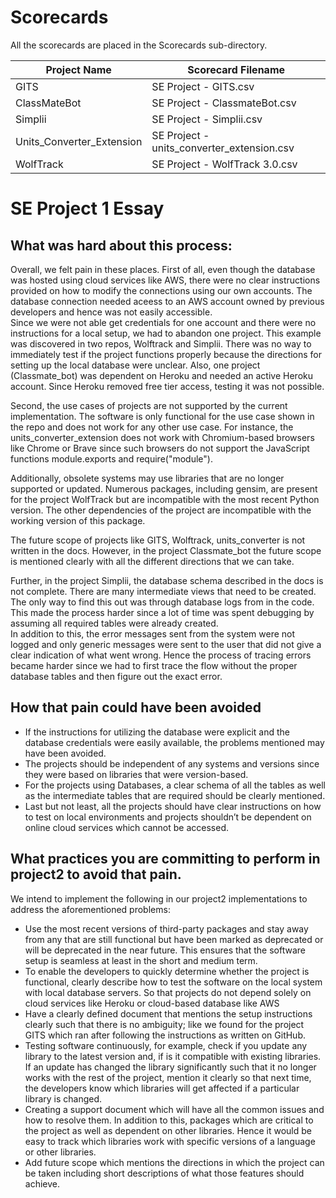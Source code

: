 # Scorecards
All the scorecards are placed in the Scorecards sub-directory. 

|**Project Name** | **Scorecard Filename**|
|-----------------|-----------------------|
|GITS             | SE Project - GITS.csv |
|ClassMateBot     | SE Project - ClassmateBot.csv|
|Simplii          | SE Project - Simplii.csv|
|Units_Converter_Extension | SE Project - units_converter_extension.csv |
|WolfTrack | SE Project - WolfTrack 3.0.csv|


# SE Project 1 Essay


## What was hard about this process:

Overall, we felt pain in these places. 
First of all, even though the database was hosted using cloud services like AWS, there were no clear instructions provided on how to modify the connections using our own accounts. 
The database connection needed aceess to an AWS account owned by previous developers and hence was not easily accessible.  
Since we were not able get credentials for one account and there were no instructions for a local setup, we had to abandon one project. This example was discovered in two repos, Wolftrack and Simplii. There was no way to immediately test if the project functions properly because the directions for setting up the local database were unclear.
Also, one project (Classmate_bot) was dependent on Heroku and needed an active Heroku account. Since Heroku removed free tier access, testing it was not possible. 

Second, the use cases of projects are not supported by the current implementation. The software is only functional for the use case shown in the repo and does not work for any other use case.
For instance, the units_converter_extension does not work with Chromium-based browsers like Chrome or Brave since such browsers do not support the JavaScript functions module.exports and require("module"). 

Additionally, obsolete systems may use libraries that are no longer supported or updated. Numerous packages, including gensim, are present for the project WolfTrack but are incompatible with the most recent Python version. The other dependencies of the project are incompatible with the working version of this package. 

The future scope of projects like GITS, Wolftrack, units_converter is not written in the docs. However, in the project Classmate_bot the future scope is mentioned clearly with all the different directions that we can take. 

Further, in the project Simplii, the database schema described in the docs is not complete. There are many intermediate views that need to be created. The only way to find this out was through database logs from in the code. This made the process harder since a lot of time was spent debugging by assuming all required tables were already created.  
In addition to this, the error messages sent from the system were not logged and only generic messages were sent to the user that did not give a clear indication of what went wrong. Hence the process of tracing errors became harder since we had to first trace the flow without the proper database tables and then figure out the exact error. 

 
## How that pain could have been avoided

+ If the instructions for utilizing the database were explicit and the database credentials were easily available, the problems mentioned may have been avoided.
+ The projects should be independent of any systems and versions since they were based on libraries that were version-based.
+ For the projects using Databases, a clear schema of all the tables as well as the intermediate tables that are required should be clearly mentioned. 
+ Last but not least, all the projects should have clear instructions on how to test on local environments and projects shouldn’t be dependent on online cloud services which cannot be accessed.


## What practices you are committing to perform in project2 to avoid that pain.

We intend to implement the following in our project2 implementations to address the aforementioned problems: 
+ Use the most recent versions of third-party packages and stay away from any that are still functional but have been marked as deprecated or will be deprecated in the near future. This ensures that the software setup is seamless at least in the short and medium term.
+ To enable the developers to quickly determine whether the project is functional, clearly describe how to test the software on the local system with local database servers. So that projects do not depend solely on cloud services like Heroku or cloud-based database like AWS
+ Have a clearly defined document that mentions the setup instructions clearly such that there is no ambiguity; like we found for the project GITS which ran after following the instructions as written on GitHub.
+ Testing software continuously, for example, check if you update any library to the latest version and, if is it compatible with existing libraries. If an update has changed the library significantly such that it no longer works with the rest of the project, mention it clearly so that next time, the developers know which libraries will get affected if a particular library is changed.
+ Creating a support document which will have all the common issues and how to resolve them. In addition to this, packages which are critical to the project as well as dependent on other libraries. Hence it would be easy to track which libraries work with specific versions of a language or other libraries. 
+ Add future scope which mentions the directions in which the project can be taken including short descriptions of what those features should achieve.
